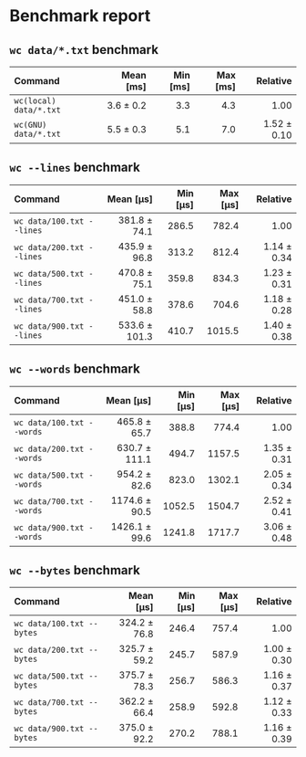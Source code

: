 # Benchmark report
## `wc data/*.txt` benchmark
| Command | Mean [ms] | Min [ms] | Max [ms] | Relative |
|:---|---:|---:|---:|---:|
| `wc(local) data/*.txt` | 3.6 ± 0.2 | 3.3 | 4.3 | 1.00 |
| `wc(GNU) data/*.txt` | 5.5 ± 0.3 | 5.1 | 7.0 | 1.52 ± 0.10 |
## `wc --lines` benchmark
| Command | Mean [µs] | Min [µs] | Max [µs] | Relative |
|:---|---:|---:|---:|---:|
| `wc data/100.txt --lines` | 381.8 ± 74.1 | 286.5 | 782.4 | 1.00 |
| `wc data/200.txt --lines` | 435.9 ± 96.8 | 313.2 | 812.4 | 1.14 ± 0.34 |
| `wc data/500.txt --lines` | 470.8 ± 75.1 | 359.8 | 834.3 | 1.23 ± 0.31 |
| `wc data/700.txt --lines` | 451.0 ± 58.8 | 378.6 | 704.6 | 1.18 ± 0.28 |
| `wc data/900.txt --lines` | 533.6 ± 101.3 | 410.7 | 1015.5 | 1.40 ± 0.38 |
## `wc --words` benchmark
| Command | Mean [µs] | Min [µs] | Max [µs] | Relative |
|:---|---:|---:|---:|---:|
| `wc data/100.txt --words` | 465.8 ± 65.7 | 388.8 | 774.4 | 1.00 |
| `wc data/200.txt --words` | 630.7 ± 111.1 | 494.7 | 1157.5 | 1.35 ± 0.31 |
| `wc data/500.txt --words` | 954.2 ± 82.6 | 823.0 | 1302.1 | 2.05 ± 0.34 |
| `wc data/700.txt --words` | 1174.6 ± 90.5 | 1052.5 | 1504.7 | 2.52 ± 0.41 |
| `wc data/900.txt --words` | 1426.1 ± 99.6 | 1241.8 | 1717.7 | 3.06 ± 0.48 |
## `wc --bytes` benchmark
| Command | Mean [µs] | Min [µs] | Max [µs] | Relative |
|:---|---:|---:|---:|---:|
| `wc data/100.txt --bytes` | 324.2 ± 76.8 | 246.4 | 757.4 | 1.00 |
| `wc data/200.txt --bytes` | 325.7 ± 59.2 | 245.7 | 587.9 | 1.00 ± 0.30 |
| `wc data/500.txt --bytes` | 375.7 ± 78.3 | 256.7 | 586.3 | 1.16 ± 0.37 |
| `wc data/700.txt --bytes` | 362.2 ± 66.4 | 258.9 | 592.8 | 1.12 ± 0.33 |
| `wc data/900.txt --bytes` | 375.0 ± 92.2 | 270.2 | 788.1 | 1.16 ± 0.39 |
